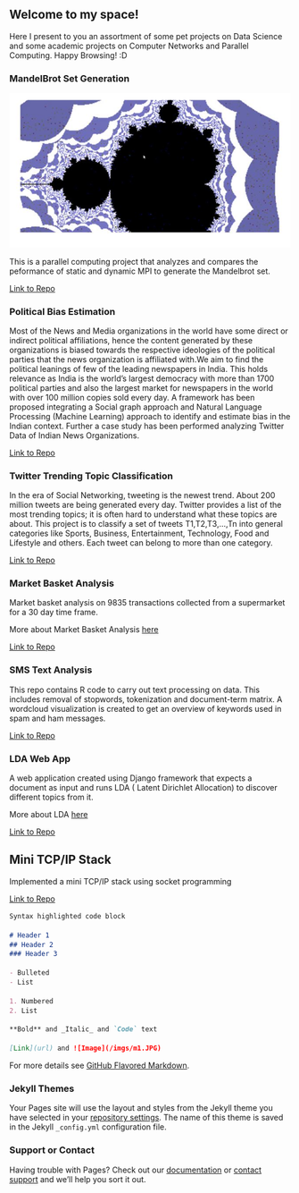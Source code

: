 ## Welcome to my space!

Here I present to you an assortment of some pet projects on Data Science and some academic projects on Computer Networks and Parallel Computing. Happy Browsing! :D

### MandelBrot Set Generation

![MandelBrot](imgs/m1.JPG)

This is a parallel computing project that analyzes and compares the peformance of static and dynamic MPI to generate the Mandelbrot set.

[Link to Repo](https://github.com/madhasri/Mandelbrot-Parallel-Computing)


### Political Bias Estimation

Most of the News and Media organizations in the world have some direct or indirect political affiliations, hence the content generated by these organizations is biased towards the respective ideologies of the political parties that the news organization is affiliated with.We aim to find the political leanings of few of the leading newspapers in India. This holds relevance as India is the world’s largest democracy with more than 1700 political parties and also the largest market for newspapers in the world with over 100 million copies sold every day. A framework has been proposed integrating a Social graph approach and Natural Language Processing (Machine Learning) approach to identify and estimate bias in the Indian context. Further a case study has been performed analyzing Twitter Data of Indian News Organizations.

[Link to Repo](https://github.com/madhasri/Political-Bias-Estimation)


### Twitter Trending Topic Classification

In the era of Social Networking, tweeting is the newest trend. About 200 million tweets are being generated every day. Twitter provides a list of the most trending topics; it is often hard to understand what these topics are about. This project is to classify a set of tweets T1,T2,T3,...,Tn into general categories like Sports, Business, Entertainment, Technology, Food and Lifestyle and others. Each tweet can belong to more than one category.

[Link to Repo](https://github.com/madhasri/Twitter-Trending-Topic-Classification)


### Market Basket Analysis

Market basket analysis on 9835 transactions collected from a supermarket for a 30 day time frame.

More about Market Basket Analysis [here](https://towardsdatascience.com/a-gentle-introduction-on-market-basket-analysis-association-rules-fa4b986a40ce)

[Link to Repo](https://github.com/madhasri/Market-Basket-Analysis)


### SMS Text Analysis

This repo contains R code to carry out text processing on data. This includes removal of stopwords, tokenization and document-term matrix. A wordcloud visualization is created to get an overview of keywords used in spam and ham messages.

[Link to Repo](https://github.com/madhasri/SMS-Text-Analysis)


### LDA Web App

A web application created using Django framework that expects a document as input and runs LDA ( Latent Dirichlet Allocation) to discover different topics from it.

More about LDA [here](https://towardsdatascience.com/topic-modeling-and-latent-dirichlet-allocation-in-python-9bf156893c24)

[Link to Repo](https://github.com/madhasri/LDA-Web-App)


## Mini TCP/IP Stack

Implemented a mini TCP/IP stack using socket programming

[Link to Repo](https://github.com/madhasri/Mini-TCP-IP-Stack)



```markdown
Syntax highlighted code block

# Header 1
## Header 2
### Header 3

- Bulleted
- List

1. Numbered
2. List

**Bold** and _Italic_ and `Code` text

[Link](url) and ![Image](/imgs/m1.JPG)
```

For more details see [GitHub Flavored Markdown](https://guides.github.com/features/mastering-markdown/).

### Jekyll Themes

Your Pages site will use the layout and styles from the Jekyll theme you have selected in your [repository settings](https://github.com/madhasri/madhasri.github.io/settings). The name of this theme is saved in the Jekyll `_config.yml` configuration file.

### Support or Contact

Having trouble with Pages? Check out our [documentation](https://help.github.com/categories/github-pages-basics/) or [contact support](https://github.com/contact) and we’ll help you sort it out.
